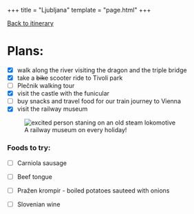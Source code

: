 +++
title = "Ljubljana"
template = "page.html"
+++

[Back to itinerary](../)

# Plans:

- [x] walk along the river visiting the dragon and the triple bridge
- [x] take a ~~bike~~ scooter ride to Tivoli park
- [ ] Plečnik walking tour
- [x] visit the castle with the funicular
- [ ] buy snacks and travel food for our train journey to Vienna
- [x] visit the railway museum

<figure>
  <img src="https://www.dropbox.com/scl/fi/wbdz66lonrr447hzn12u8/2025-10-12-16.37.34.jpg?rlkey=tuogqs1itkxtkt2ujfe2eju3p&st=i5t2enrn&raw=1" alt = "excited person staning on an old steam lokomotive" />
  <figcaption>A railway museum on every holiday!</figcaption>
</figure>

### Foods to try:

- [ ] Carniola sausage
- [ ] Beef tongue
- [ ] Pražen krompir - boiled potatoes sauteed with onions
- [ ] Slovenian wine




